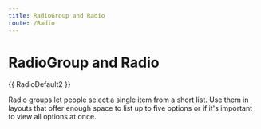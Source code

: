 ```yaml
---
title: RadioGroup and Radio
route: /Radio
---
```


# RadioGroup and Radio

{{ RadioDefault2 }}

Radio groups let people select a single item from a short list. Use them in layouts that offer enough space to list up to five options or if it's important to view all options at once.

